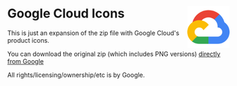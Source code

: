# Google Cloud Icons [<img alt="Google Cloud Logo" src="/docs/favicon.svg" height="96" align="right"/>](https://cloud.google.com/icons)

This is just an expansion of the zip file with Google Cloud's product icons.

You can download the original zip (which includes PNG versions) [directly from Google](https://cloud.google.com/icons)

All rights/licensing/ownership/etc is by Google.